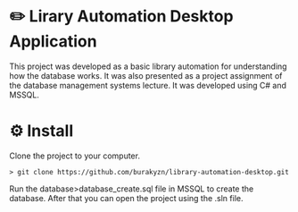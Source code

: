 # ✏️ Lirary Automation Desktop Application

This project was developed as a basic library automation for understanding how the database works. It was also presented as a project assignment of the database management systems lecture. It was developed using C# and MSSQL.

# ⚙️ Install

Clone the project to your computer.
```
> git clone https://github.com/burakyzn/library-automation-desktop.git
```
Run the database>database_create.sql file in MSSQL to create the database.
After that you can open the project using the .sln file.

